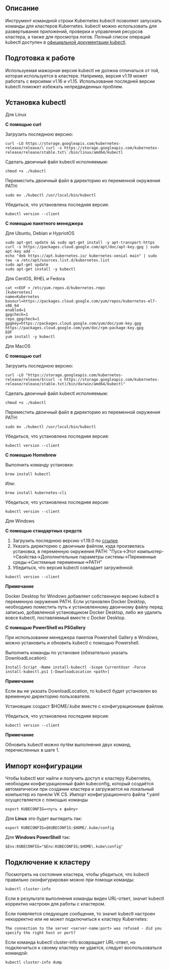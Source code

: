 Описание
--------

Инструмент командной строки Kubernetes kubectl позволяет запускать команды для кластеров Kubernetes. kubectl можно использовать для развертывания приложений, проверки и управления ресурсов кластера, а также для просмотра логов. Полный список операций kubectl доступен в [официальной документации kubectl](https://kubernetes.io/docs/reference/kubectl/overview/).

Подготовка к работе
-------------------

Используемая мажорная версия kubectl не должна отличаться от той, которая используется в кластере. Например, версия v1.19 может работать с версиями v1.16 и v1.15. Использование последней версии kubectl поможет избежать непредвиденных проблем.

Установка kubectl
-----------------

Для Linux

**С помощью curl**

Загрузить последнюю версию:
```
curl -LO https://storage.googleapis.com/kubernetes-release/release/\`curl -s https://storage.googleapis.com/kubernetes-release/release/stable.txt\`/bin/linux/amd64/kubectl
```

Сделать двоичный файл kubectl исполняемым:

```
chmod +x ./kubectl
```

Переместить двоичный файл в директорию из переменной окружения PATH:

```
sudo mv ./kubectl /usr/local/bin/kubectl
```

Убедиться, что установлена последняя версия:

```
kubectl version --client
```

**С помощью пакетного менеджера**

Для Ubuntu, Debian и HypriotOS

```
sudo apt-get update && sudo apt-get install -y apt-transport-https
curl -s https://packages.cloud.google.com/apt/doc/apt-key.gpg | sudo apt-key add -
echo "deb https://apt.kubernetes.io/ kubernetes-xenial main" | sudo tee -a /etc/apt/sources.list.d/kubernetes.list
sudo apt-get update
sudo apt-get install -y kubectl
```

Для CentOS, RHEL и Fedora

```
cat <<EOF > /etc/yum.repos.d/kubernetes.repo
[kubernetes]
name=Kubernetes
baseurl=https://packages.cloud.google.com/yum/repos/kubernetes-el7-x86_64
enabled=1
gpgcheck=1
repo_gpgcheck=1
gpgkey=https://packages.cloud.google.com/yum/doc/yum-key.gpg https://packages.cloud.google.com/yum/doc/rpm-package-key.gpg
EOF
yum install -y kubectl
```

Для MacOS

**С помощью curl**

Загрузить последнюю версию:
```
curl -LO "https://storage.googleapis.com/kubernetes-release/release/$(curl -s https://storage.googleapis.com/kubernetes-release/release/stable.txt)/bin/darwin/amd64/kubectl"
```

Сделать двоичный файл kubectl исполняемым:

```
chmod +x ./kubectl
```

Переместить двоичный файл в директорию из переменной окружения PATH:

```
sudo mv ./kubectl /usr/local/bin/kubectl
```

Убедиться, что установлена последняя версия:

```
kubectl version --client
```

**С помощью Homebrew**

Выполнить команду установки:

```
brew install kubectl
```

Или:

```
brew install kubernetes-cli
```

Убедиться, что установлена последняя версия:

```
kubectl version --client
```

Для Windows

**С помощью стандартных средств**

1.  Загрузить последнюю версию v1.19.0 по [ссылке](https://storage.googleapis.com/kubernetes-release/release/v1.19.0/bin/windows/amd64/kubectl.exe).
2.  Указать директорию с двоичным файлом, куда произвелась установка, в переменную окружения PATH: "Пуск->Этот компьютер->Свойства->Дополнительные параметры системы->Переменные среды->Системные переменные->PATH"
3.  Убедиться, что версия kubectl совпадает загружённой:

```
kubectl version --client
```

**Примечание**

Docker Desktop for Windows добавляет собственную версию kubectl в переменную окружения PATH. Если установлен Docker Desktop, необходимо поместить путь к установленному двоичному файлу перед записью, добавленной установщиком Docker Desktop, либо же удалить вовсе kubectl, поставляемый вместе с Docker Desktop.

**С помощью PowerShell из PSGallery**

При использовании менеджера пакетов Powershell Gallery в Windows, можно установить и обновить kubectl с помощью Powershell.

Выполнить команды по установке (обязательно указать DownloadLocation):

```
Install-Script -Name install-kubectl -Scope CurrentUser -Force
install-kubectl.ps1 [-DownloadLocation <path>]
```

**Примечание**

Если вы не указать DownloadLocation, то kubectl будет установлен во временную директорию пользователя.

Установщик создаст $HOME/.kube вместе с конфигурационным файлом.

Убедиться, что установлена последняя версия:

```
kubectl version --client
```

**Примечание**

Обновить kubectl можно путём выполнения двух команд, перечисленных в шаге 1.

Импорт конфигурации
-------------------

Чтобы kubectl мог найти и получить доступ к кластеру Kubernetes, необходим конфигурационный файл kubeconfig, который создаётся автоматически при создании кластера и загружается на локальный компьютер из панели VK CS. Импорт конфигурационного файла \*.yaml осуществляется с помощью команды

```
export KUBECONFIG=<путь к файлу>
```

Для **Linux** это будет выглядеть так:

```
export KUBECONFIG=$KUBECONFIG:$HOME/.kube/config
```

Для **Windows PowerShell** так: 

```
$Env:KUBECONFIG="$Env:KUBECONFIG;$HOME\.kube\config"
```

Подключение к кластеру
----------------------

Посмотреть на состояние кластера, чтобы убедиться, что kubectl правильно сконфигурирован можно при помощи команды:

```
kubectl cluster-info
```

Если в результате выполнения команды виден URL-ответ, значит kubectl корректно настроен для работы с кластером.

Если появляется следующее сообщение, то значит kubectl настроен некорректно или не может подключиться к кластеру Kubernetes:

```
The connection to the server <server-name:port> was refused - did you specify the right host or port?
```

Если команда kubectl cluster-info возвращает URL-ответ, но подключиться к своему кластеру не удается, следует воспользоваться командой:

```
kubectl cluster-info dump
```